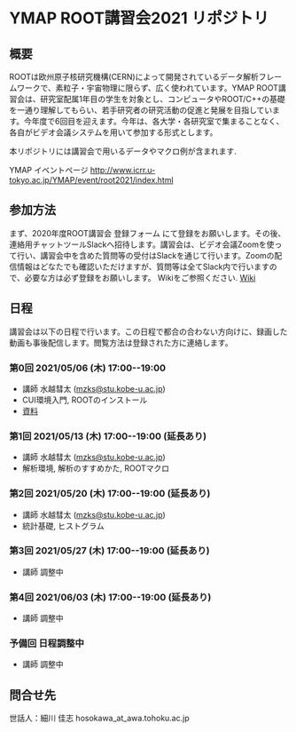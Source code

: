 # YMAP ROOT講習会2021 リポジトリ

## 概要

ROOTは欧州原子核研究機構(CERN)によって開発されているデータ解析フレームワークで、素粒子・宇宙物理に限らず、広く使われています。YMAP ROOT講習会は、研究室配属1年目の学生を対象とし、コンピュータやROOT/C++の基礎を一通り理解してもらい、若手研究者の研究活動の促進と発展を目指しています。今年度で6回目を迎えます。今年は、各大学・各研究室で集まることなく、各自がビデオ会議システムを用いて参加する形式とします。

本リポジトリには講習会で用いるデータやマクロ例が含まれます.

YMAP イベントページ http://www.icrr.u-tokyo.ac.jp/YMAP/event/root2021/index.html

## 参加方法

まず、2020年度ROOT講習会 登録フォーム にて登録をお願いします。その後、連絡用チャットツールSlackへ招待します。講習会は、ビデオ会議Zoomを使って行い、講習会中を含めた質問等の受付はSlackを通じて行います。Zoomの配信情報はどなたでも確認いただけますが、質問等は全てSlack内で行いますので、必要な方は必ず登録をお願いします。
Wikiをご参照ください. [Wiki](https://github.com/ymap-team/ROOT2021/wiki)

## 日程

講習会は以下の日程で行います。この日程で都合の合わない方向けに、録画した動画も事後配信します。閲覧方法は登録された方に連絡します。

### 第0回 2021/05/06 (木) 17:00--19:00
* 講師 水越彗太 (mzks@stu.kobe-u.ac.jp)
* CUI環境入門, ROOTのインストール
* [資料](https://github.com/ymap-team/ROOT2021/files/6371994/root_lec_2021_mzks_day0.pdf)

### 第1回 2021/05/13 (木) 17:00--19:00 (延長あり)
* 講師 水越彗太 (mzks@stu.kobe-u.ac.jp)
* 解析環境, 解析のすすめかた, ROOTマクロ
### 第2回 2021/05/20 (木) 17:00--19:00 (延長あり)
* 講師 水越彗太 (mzks@stu.kobe-u.ac.jp)
* 統計基礎, ヒストグラム
### 第3回 2021/05/27 (木) 17:00--19:00 (延長あり)
* 講師 調整中
### 第4回 2021/06/03 (木) 17:00--19:00 (延長あり)
* 講師 調整中
### 予備回 日程調整中
* 講師 調整中

## 問合せ先
世話人：細川 佳志
hosokawa_at_awa.tohoku.ac.jp
